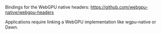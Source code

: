Bindings for the WebGPU native headers: https://github.com/webgpu-native/webgpu-headers

Applications require linking a WebGPU implementation like wgpu-native or Dawn.

